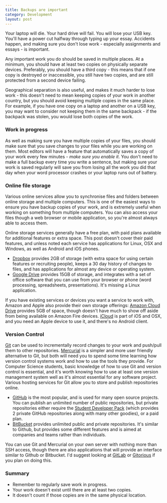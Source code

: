 ```yaml
---
title: Backups are important
category: Development
layout: post
---
```


Your laptop will die. Your hard drive will fail. You will lose your USB key. You'll have a power cut halfway through typing up your essay. Accidents happen, and making sure you don't lose work - especially assignments and essays - is important.

Any important work you do should be saved in multiple places. At a minimum, you should have at least two copies on physically separate devices. Preferably, you should have a third copy - this means that if one copy is destroyed or inaccessible, you still have two copies, and are still protected from a second device failing.


Geographical separation is also useful, and makes it much harder to lose work - this doesn't need to mean keeping copies of your work in another country, but you should avoid keeping multiple copies in the same place. For example, if you have one copy on a laptop and another on a USB key, you may want to consider not keeping them in the same backpack - if the backpack was stolen, you would lose both copies of the work.

### Work in progress

As well as making sure you have multiple copies of your files, you should make sure that you save changes to your files while you are working on them. Most editors will have a feature that automatically saves a copy of your work every few minutes - _make sure you enable it_. You don't need to make a full backup every time you write a sentence, but making sure your work is saved regularly will save you from losing all the work you did that day when your word processor crashes or your laptop runs out of battery.

### Online file storage

Various online services allow you to synchronise files and folders between online storage and multiple computers. This is one of the easiest ways to ensure you have backup copies of your work, and is extremely useful when working on something from multiple computers. You can also access your files though a web browser or mobile application, so you're almost always able to access them.

Online storage services generally have a free plan, with paid plans available for additional features or extra space. This post doesn't cover their paid features, and unless noted each service has applications for Linux, OSX and Windows, as well as Android and iOS phones.

 - [Dropbox](https://www.dropbox.com/) provides 2GB of storage (with extra space for using certain features or recruiting people), keeps a 30 day history of changes to files, and has applications for almost any device or operating system.
 - [Google Drive](https://www.google.com/intl/en/drive/) provides 15GB of storage, and integrates with a set of office software that you can use from your browser or phone (word processing, spreadsheets, presentations). It's missing a Linux application.

If you have existing services or devices you want a service to work with, Amazon and Apple also provide their own storage offerings: [Amazon Cloud Drive](https://www.amazon.co.uk/clouddrive/learnmore) provides 5GB of space, though doesn't have much to show off aside from being available on Amazon Fire devices. [iCloud](https://www.icloud.com/) is part of iOS and OSX, and you need an Apple device to use it, and there's no Android client.

### Version Control

[Git](http://git-scm.com/) can be used to incrementally record changes to your work and push/pull them to other repositories. [Mercurial](http://mercurial.selenic.com/) is a simpler and more user friendly alternative to Git, but both will need you to spend some time learning how version control systems work and how to use the tools they provide. For Computer Science students, basic knowledge of how to use Git and version control is essential, and it's worth knowing how to use at least one version management system well as it's almost essential for any software project. Various hosting services for Git allow you to store and publish repositories online.

 - [GitHub](http://github.com/) is the most popular, and is used for many open source projects. You can publish an unlimited number of public repositories, but private repositories either require the [Student Developer Pack](https://education.github.com/pack) (which provides 2 private GitHub repositories along with many other goodies), or a paid plan.
 - [BitBucket](http://bitbucket.org/) provides unlimited public and private repositories. It's similar to Github, but provides some different features and is aimed at companies and teams rather than individuals.

You can use Git and Mercurial on your own server with nothing more than SSH access, though there are also applications that will provide an interface similar to Github or Bitbucket. I'd suggest looking at [GitLab](https://about.gitlab.com/) or [Gitorious](https://gitorious.org/) if you plan on doing this.

### Summary

 - Remember to regularly save work in progress.
 - Your work doesn't exist until there are at least two copies.
 - It doesn't count if those copies are in the same physical location.
